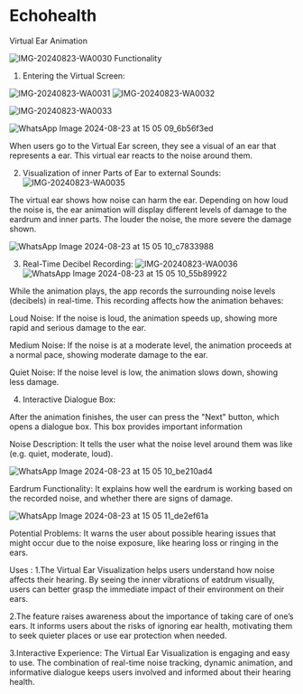 # Echohealth
Virtual Ear Animation  

![IMG-20240823-WA0030](https://github.com/user-attachments/assets/6cc36ca3-b74a-4f0c-b9a8-2a8d9be90dc4)
Functionality
1. Entering the Virtual Screen:

![IMG-20240823-WA0031](https://github.com/user-attachments/assets/dfd29b34-3020-49b9-ae3d-fcfd32b52358)
![IMG-20240823-WA0032](https://github.com/user-attachments/assets/8e3bc787-0f52-47c7-b0ab-da4037226f6d)


![IMG-20240823-WA0033](https://github.com/user-attachments/assets/301adafd-66bd-4eda-b584-40a101d9586e)




![WhatsApp Image 2024-08-23 at 15 05 09_6b56f3ed](https://github.com/user-attachments/assets/0cb2e1a0-c497-4e55-bd2d-e28546305837)


When users go to the Virtual Ear screen, they see a visual of an ear that represents a ear. This virtual ear reacts to the noise around them.

2.  Visualization of inner Parts of Ear to external Sounds:
![IMG-20240823-WA0035](https://github.com/user-attachments/assets/ffe6487e-4627-4742-816d-010e18743e88)


The virtual ear shows how noise can harm the ear. Depending on how loud the noise is, the ear animation will display different levels of damage to the eardrum and inner parts. The louder the noise, the more severe the damage shown.

![WhatsApp Image 2024-08-23 at 15 05 10_c7833988](https://github.com/user-attachments/assets/c4f337e0-5d94-439a-98cb-216799b0d368)


3. Real-Time Decibel Recording:
![IMG-20240823-WA0036](https://github.com/user-attachments/assets/7bf96daa-8fbb-46b0-a751-e31ba4143002)
![WhatsApp Image 2024-08-23 at 15 05 10_55b89922](https://github.com/user-attachments/assets/f55b7f87-5d05-41f5-b72e-9a4b0f685e84)

While the animation plays, the app records the surrounding noise levels (decibels) in real-time. This recording affects how the animation behaves:


Loud Noise: If the noise is loud, the animation speeds up, showing more rapid and serious damage to the ear.





Medium Noise: If the noise is at a moderate level, the animation proceeds at a normal pace, showing moderate damage to the ear.




Quiet Noise: If the noise level is low, the animation slows down, showing less damage.


4. Interactive Dialogue Box:

After the animation finishes, the user can press the "Next" button, which opens a dialogue box. This box provides important information

Noise Description: It tells the user what the noise level around them was like (e.g. quiet, moderate, loud).

![WhatsApp Image 2024-08-23 at 15 05 10_be210ad4](https://github.com/user-attachments/assets/7ae8d5e1-3788-40e6-a97e-4b8b6bc0a424)


Eardrum Functionality: It explains how well the eardrum is working based on the recorded noise, and whether there are signs of damage.

![WhatsApp Image 2024-08-23 at 15 05 11_de2ef61a](https://github.com/user-attachments/assets/dadfacfa-5561-4489-a489-3767056efc7a)


Potential Problems: It warns the user about possible hearing issues that might occur due to the noise exposure, like hearing loss or ringing in the ears.


Uses :
1.The Virtual Ear Visualization helps users understand how noise affects their hearing. By seeing the inner vibrations of eatdrum visually, users can better grasp the immediate impact of their environment on their ears.

2.The feature raises awareness about the importance of taking care of one’s ears. It informs users about the risks of ignoring ear health, motivating them to seek quieter places or use ear protection when needed.

3.Interactive Experience:
The Virtual Ear Visualization is engaging and easy to use. The combination of real-time noise tracking, dynamic animation, and informative dialogue keeps users involved and informed about their hearing health.
